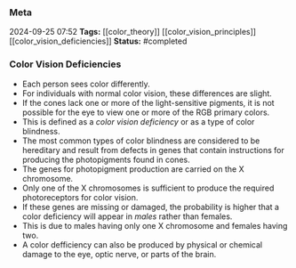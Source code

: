 ### Meta
2024-09-25 07:52
**Tags:** [[color_theory]] [[color_vision_principles]] [[color_vision_deficiencies]]
**Status:** #completed  

### Color Vision Deficiencies
- Each person sees color differently.
- For individuals with normal color vision, these differences are slight.
- If the cones lack one or more of the light-sensitive pigments, it is not possible for the eye to view one or more of the RGB primary colors.
- This is defined as a *color vision deficiency* or as a type of color blindness.
- The most common types of color blindness are considered to be hereditary and result from defects in genes that contain instructions for producing the photopigments found in cones.
 - The genes for photopigment production are carried on the X chromosome.
 - Only one of the X chromosomes is sufficient to produce the required photoreceptors for color vision.
 - If these genes are missing or damaged, the probability is higher that a color deficiency will appear in *males* rather than females.
 - This is due to males having only one X chromosome and females having two.
 - A color defficiency can also be produced by physical or chemical damage to the eye, optic nerve, or parts of the brain.